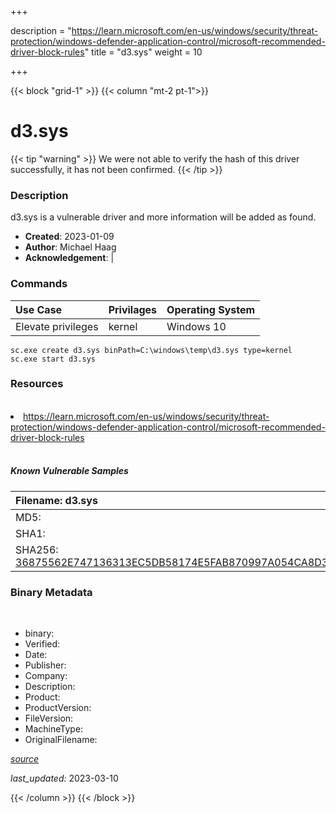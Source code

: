 +++

description = "https://learn.microsoft.com/en-us/windows/security/threat-protection/windows-defender-application-control/microsoft-recommended-driver-block-rules"
title = "d3.sys"
weight = 10

+++


{{< block "grid-1" >}}
{{< column "mt-2 pt-1">}}




# d3.sys 


{{< tip "warning" >}}
We were not able to verify the hash of this driver successfully, it has not been confirmed.
{{< /tip >}}




### Description


d3.sys is a vulnerable driver and more information will be added as found.


- **Created**: 2023-01-09
- **Author**: Michael Haag
- **Acknowledgement**:  | [](https://twitter.com/)

### Commands

| Use Case | Privilages | Operating System | 
|:---- | ---- | ---- |
| Elevate privileges | kernel | Windows 10 |

```
sc.exe create d3.sys binPath=C:\windows\temp\d3.sys type=kernel
sc.exe start d3.sys
```

### Resources
<br>


<li><a href=" https://learn.microsoft.com/en-us/windows/security/threat-protection/windows-defender-application-control/microsoft-recommended-driver-block-rules"> https://learn.microsoft.com/en-us/windows/security/threat-protection/windows-defender-application-control/microsoft-recommended-driver-block-rules</a></li>


<br>


##### Known Vulnerable Samples

| Filename: d3.sys |
|:---- |
|MD5: <a href="https://www.virustotal.com/gui/file/{&#39;Filename&#39;: &#39;d3.sys&#39;, &#39;MD5&#39;: &#39;&#39;, &#39;SHA1&#39;: &#39;&#39;, &#39;SHA256&#39;: &#39;36875562E747136313EC5DB58174E5FAB870997A054CA8D3987D181599C7DB6A&#39;}"></a>|
|SHA1: <a href="https://www.virustotal.com/gui/file/{&#39;Filename&#39;: &#39;d3.sys&#39;, &#39;MD5&#39;: &#39;&#39;, &#39;SHA1&#39;: &#39;&#39;, &#39;SHA256&#39;: &#39;36875562E747136313EC5DB58174E5FAB870997A054CA8D3987D181599C7DB6A&#39;}"></a>|
|SHA256: <a href="https://www.virustotal.com/gui/file/{&#39;Filename&#39;: &#39;d3.sys&#39;, &#39;MD5&#39;: &#39;&#39;, &#39;SHA1&#39;: &#39;&#39;, &#39;SHA256&#39;: &#39;36875562E747136313EC5DB58174E5FAB870997A054CA8D3987D181599C7DB6A&#39;}">36875562E747136313EC5DB58174E5FAB870997A054CA8D3987D181599C7DB6A</a>|




### Binary Metadata
<br>

- binary: 
- Verified: 
- Date: 
- Publisher: 
- Company: 
- Description: 
- Product: 
- ProductVersion: 
- FileVersion: 
- MachineType: 
- OriginalFilename: 

[*source*](https://github.com/magicsword-io/LOLDrivers/tree/main/yaml/d3.sys.yml)

*last_updated:* 2023-03-10


{{< /column >}}
{{< /block >}}

